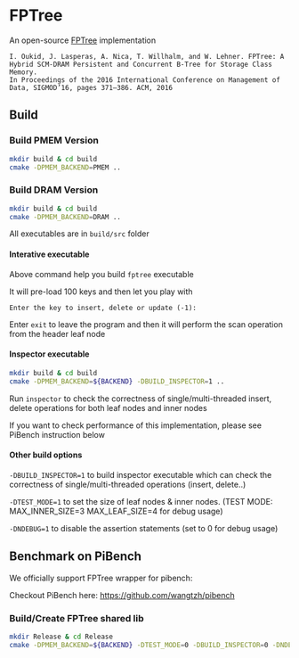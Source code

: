 # FPTree
An open-source [FPTree](https://wwwdb.inf.tu-dresden.de/misc/papers/2016/Oukid_FPTree.pdf) implementation

```
I. Oukid, J. Lasperas, A. Nica, T. Willhalm, and W. Lehner. FPTree: A Hybrid SCM-DRAM Persistent and Concurrent B-Tree for Storage Class Memory. 
In Proceedings of the 2016 International Conference on Management of Data, SIGMOD’16, pages 371–386. ACM, 2016
```

## Build

### Build PMEM Version

```bash
mkdir build & cd build
cmake -DPMEM_BACKEND=PMEM ..
```

### Build DRAM Version

```bash
mkdir build & cd build
cmake -DPMEM_BACKEND=DRAM ..
```

All executables are in `build/src` folder

#### Interative executable
Above command help you build `fptree` executable

It will pre-load 100 keys and then let you play with

```Enter the key to insert, delete or update (-1):```

Enter `exit` to leave the program and then it will perform the scan operation from the header leaf node

#### Inspector executable
```bash
mkdir build & cd build
cmake -DPMEM_BACKEND=${BACKEND} -DBUILD_INSPECTOR=1 ..
```

Run `inspector` to check the correctness of single/multi-threaded insert, delete operations for both leaf nodes and inner nodes 

If you want to check performance of this implementation, please see PiBench instruction below 

#### Other build options
`-DBUILD_INSPECTOR=1` to build inspector executable which can check the correctness of single/multi-threaded operations (insert, delete..)

`-DTEST_MODE=1` to set the size of leaf nodes & inner nodes. (TEST MODE: MAX_INNER_SIZE=3 MAX_LEAF_SIZE=4 for debug usage)

`-DNDEBUG=1` to disable the assertion statements (set to 0 for debug usage)

## Benchmark on PiBench

We officially support FPTree wrapper for pibench:

Checkout PiBench here: https://github.com/wangtzh/pibench

### Build/Create FPTree shared lib

```bash
mkdir Release & cd Release
cmake -DPMEM_BACKEND=${BACKEND} -DTEST_MODE=0 -DBUILD_INSPECTOR=0 -DNDEBUG=1 ..
```
